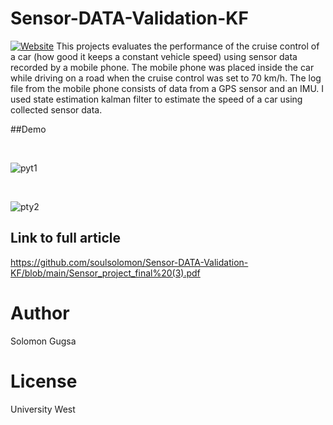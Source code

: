 # Sensor-DATA-Validation-KF
[![Website](https://img.shields.io/badge/Robotics-Extraction%20of%20CAD%20data%20as%20input%20to%20a%20configurable%20multi--agent%20system%3A%20Process%20and%20Planning-green)](https://github.com/soulsolomon/Sensor-DATA-Validation-KF)
This projects evaluates the performance of the cruise control of a car (how good it keeps a constant vehicle speed) using
sensor data recorded by a mobile phone. The mobile phone was placed inside the car while driving on a road when the cruise control
was set to 70 km/h. The log file from the mobile phone consists of data from a GPS sensor and an IMU. I used state estimation kalman
filter to estimate the speed of a car using collected sensor data. 

##Demo

<br>

![pyt1](https://user-images.githubusercontent.com/18420937/139660747-5238db34-e86d-418b-ba86-1b8c353da613.png)

<br>

![pty2](https://user-images.githubusercontent.com/18420937/139660766-2b2f84c9-62b5-4a5c-9eb5-d4de069cce27.png)

## Link to full article
https://github.com/soulsolomon/Sensor-DATA-Validation-KF/blob/main/Sensor_project_final%20(3).pdf

# Author
Solomon Gugsa

# License
University West
